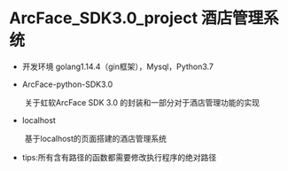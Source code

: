 # ArcFace_SDK3.0_project 酒店管理系统

- 开发环境
golang1.14.4（gin框架），Mysql，Python3.7

- ArcFace-python-SDK3.0

&ensp;&ensp;&ensp;&ensp;关于虹软ArcFace SDK 3.0 的封装和一部分对于酒店管理功能的实现

- localhost

&ensp;&ensp;&ensp;&ensp;基于localhost的页面搭建的酒店管理系统


+ tips:所有含有路径的函数都需要修改执行程序的绝对路径
